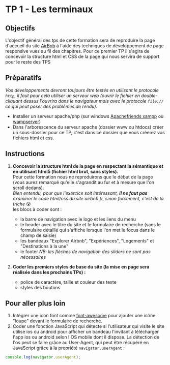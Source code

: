 # TP 1 - Les terminaux

## Objectifs
L'objectif général des tps de cette formation sera de reproduire la page d'accueil du site [AirBnb](https://www.airbnb.fr/) à l'aide des techniques de développement de page responsive vues au fil des chapitres.
Pour ce premier TP il s'agira de concevoir la structure html et CSS de la page qui nous servira de support pour le reste des TPS


## Préparatifs
*Vos développements devront toujours être testés en utilisant le protocole `http`, il faut pour cela utiliser un serveur web (ouvrir le fichier en double-cliquant dessus l'ouvrira dans le navigateur mais avec le protocole `file://` ce qui peut poser des problèmes de rendu).*
- Installer un serveur apache/php (sur windows [Apachefriends xampp](https://www.apachefriends.org/fr/index.html) ou [wampserver](http://www.wampserver.com/))
- Dans l'arborescence du serveur apache (dossier www ou htdocs) créer un sous-dossier pour ce TP, c'est dans ce dossier que vous créerez vos fichiers html et css.

## Instructions
1. **Concevoir la structure html de la page en respectant la sémantique et en utilisant html5 (fichier html brut, sans styles).**<br>
Pour cette formation nous ne reproduirons que le début de la page (vous aurez remarqué qu'elle s'agrandit au fur et à mesure que l'on scroll dedans).<br> *Bien entendu, pour que l'exercice soit intéressant, **il ne faut pas** examiner le code html/css du site airbnb.fr, sinon forcément, c'est de la triche* :open_mouth:<br>
les blocs à coder sont :
	- la barre de navigation avec le logo et les liens du menu
	- le header avec le titre du site et le formulaire de recherche (sans le formulaire détaillé qui s'affiche lorsque l'on met le focus dans le champ de saisie)
	- les bandeaux "Explorer Airbnb", "Expériences", "Logements" et "Destinations à la une"<br>
	- le footer
	*NB: les flèches de navigation des sliders ne sont pas nécessaires*

2. **Coder les premiers styles de base du site (la mise en page sera réalisée dans les prochains TPs) :**
	- police de caractère, taille et couleur des texte
	- styles des boutons


## Pour aller plus loin
1. Intégrer une icon font comme [font-awesome](http://fontawesome.io/icons/) pour ajouter une icône "loupe" devant le formulaire de recherche.
2. Coder une fonction JavaScript qui détecte si l'utilisateur qui visite le site utilise ios ou android pour afficher un bandeau l'invitant à télécharger l'app ios ou android selon l'OS mobile dont il dispose. La détection de l'os peut se faire grâce au User-Agent, qui peut être récupéré en JavaScript grâce à la propriété `navigator.userAgent` :
```js
console.log(navigator.userAgent);
```
